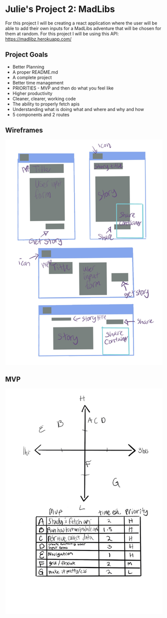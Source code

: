 # Julie's Project 2: MadLibs
 For this project I will be creating a react application where the user will be able to add their own inputs for a MadLibs adventure that will be chosen for them at random. For this project I will be using this API: https://madlibz.herokuapp.com/ 

 ## Project Goals
  * Better Planning
  * A proper README.md
  * A complete project
  * Better time management
  * PRIORITIES - MVP and then do what you feel like
  * Higher productivity
  * Cleaner, clearer, working code
  * The ability to properly fetch apis
  * Understanding what is doing what and where and why and how
  * 5 components and 2 routes

  ## Wireframes
![Project 2 Wireframes](img/Project_2_Wireframes.jpg)

## MVP
![Project 2 MVP](img/Project_2_MVP.jpg) 
